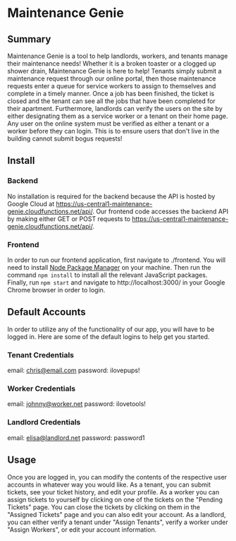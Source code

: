 # Maintenance Genie
## Summary
Maintenance Genie is a tool to help landlords, workers, and tenants manage their maintenance needs! Whether it is a broken toaster or a clogged up shower drain, Maintenance Genie is here to help! Tenants simply submit a maintenance request through our online portal, then those maintenance requests enter a queue for service workers to assign to themselves and complete in a timely manner. Once a job has been finished, the ticket is closed and the tenant can see all the jobs that have been completed for their apartment. Furthermore, landlords can verify the users on the site by either designating them as a service worker or a tenant on their home page. Any user on the online system must be verified as either a tenant or a worker before they can login. This is to ensure users that don't live in the building cannot submit bogus requests!

## Install
### Backend
 No installation is required for the backend because the API is hosted by Google Cloud at https://us-central1-maintenance-genie.cloudfunctions.net/api/. Our frontend code accesses the backend API by making either GET or POST requests to https://us-central1-maintenance-genie.cloudfunctions.net/api/<api-endpoint>.

### Frontend
 In order to run our frontend application, first navigate to ./frontend. You will need to install [Node Package Manager](https://www.npmjs.com/get-npm) on your machine. Then run the command `npm install` to install all the relevant JavaScript packages. Finally, run `npm start` and navigate to http://localhost:3000/ in your Google Chrome browser in order to login.

## Default Accounts
In order to utilize any of the functionality of our app, you will have to be logged in. Here are some of the default logins to help get you started.

### Tenant Credentials
email: chris@email.com
password: ilovepups!

### Worker Credentials
email: johnny@worker.net
password: ilovetools!

### Landlord Credentials
email: elisa@landlord.net
password: password1

## Usage
Once you are logged in, you can modify the contents of the respective user accounts in whatever way you would like. As a tenant, you can submit tickets, see your ticket history, and edit your profile. As a worker you can assign tickets to yourself by clicking on one of the tickets on the "Pending Tickets" page. You can close the tickets by clicking on them in the "Assigned Tickets" page and you can also edit your account. As a landlord, you can either verify a tenant under "Assign Tenants", verify a worker under "Assign Workers", or edit your account information.
